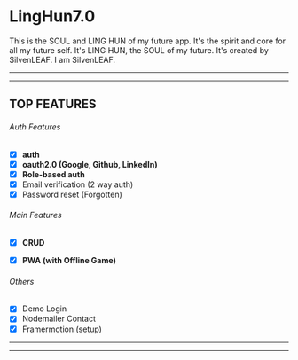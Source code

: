 
# LingHun7.0
This is the SOUL and LING HUN of my future app. It's the spirit and core for all my future self. It's LING HUN, the SOUL of my future. It's created by SilvenLEAF. I am SilvenLEAF.
   
***
***

## TOP FEATURES
###### Auth Features
- [x] **auth**
- [x] **oauth2.0 (Google, Github, LinkedIn)**
- [x] **Role-based auth**
- [x] Email verification (2 way auth)
- [x] Password reset (Forgotten)

###### Main Features
- [x] **CRUD**
- [x] **PWA (with Offline Game)**


###### Others
- [x] Demo Login
- [x] Nodemailer Contact
- [x] Framermotion (setup)
***
***
